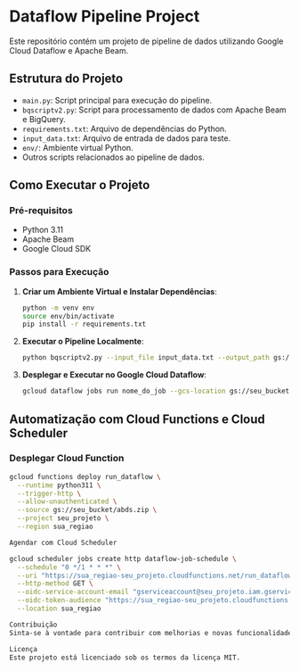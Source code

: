 # Dataflow Pipeline Project

Este repositório contém um projeto de pipeline de dados utilizando Google Cloud Dataflow e Apache Beam.

## Estrutura do Projeto

- `main.py`: Script principal para execução do pipeline.
- `bqscriptv2.py`: Script para processamento de dados com Apache Beam e BigQuery.
- `requirements.txt`: Arquivo de dependências do Python.
- `input_data.txt`: Arquivo de entrada de dados para teste.
- `env/`: Ambiente virtual Python.
- Outros scripts relacionados ao pipeline de dados.

## Como Executar o Projeto

### Pré-requisitos

- Python 3.11
- Apache Beam
- Google Cloud SDK

### Passos para Execução

1. **Criar um Ambiente Virtual e Instalar Dependências**:
    ```sh
    python -m venv env
    source env/bin/activate
    pip install -r requirements.txt
    ```

2. **Executar o Pipeline Localmente**:
    ```sh
    python bqscriptv2.py --input_file input_data.txt --output_path gs://seu_bucket/output --project seu_projeto --region sua_regiao --temp_location gs://seu_bucket/temp --runner DirectRunner
    ```

3. **Desplegar e Executar no Google Cloud Dataflow**:
    ```sh
    gcloud dataflow jobs run nome_do_job --gcs-location gs://seu_bucket/template --region sua_regiao
    ```

## Automatização com Cloud Functions e Cloud Scheduler

### Desplegar Cloud Function

```sh
gcloud functions deploy run_dataflow \
  --runtime python311 \
  --trigger-http \
  --allow-unauthenticated \
  --source gs://seu_bucket/abds.zip \
  --project seu_projeto \
  --region sua_regiao

Agendar com Cloud Scheduler

gcloud scheduler jobs create http dataflow-job-schedule \
  --schedule "0 */1 * * *" \
  --uri "https://sua_regiao-seu_projeto.cloudfunctions.net/run_dataflow" \
  --http-method GET \
  --oidc-service-account-email "gserviceaccount@seu_projeto.iam.gserviceaccount.com" \
  --oidc-token-audience "https://sua_regiao-seu_projeto.cloudfunctions.net/run_dataflow" \
  --location sua_regiao

Contribuição
Sinta-se à vontade para contribuir com melhorias e novas funcionalidades.

Licença
Este projeto está licenciado sob os termos da licença MIT.


